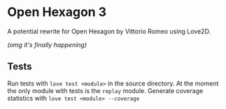 # Open Hexagon 3

A potential rewrite for Open Hexagon by Vittorio Romeo using Love2D.

*(omg it's finally happening)*

## Tests
Run tests with `love test <module>` in the source directory.
At the moment the only module with tests is the `replay` module.
Generate coverage statistics with `love test <module> --coverage`
